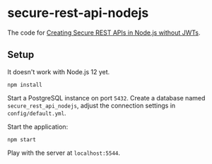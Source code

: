 # secure-rest-api-nodejs

The code for [Creating Secure REST APIs in Node.js without JWTs](https://zaiste.net/creating-secure-rest-api-nodejs-without-jwt/).

## Setup

It doesn't work with Node.js 12 yet.

```
npm install
```

Start a PostgreSQL instance on port `5432`. Create a database named `secure_rest_api_nodejs`, adjust the connection settings in `config/default.yml`.

Start the application:

```
npm start
```

Play with the server at `localhost:5544`.


